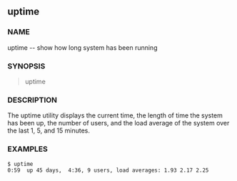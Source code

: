 ## uptime

### NAME

uptime -- show how long system has been running

### SYNOPSIS

> uptime

### DESCRIPTION

The uptime utility displays the current time, the length of time the system has been up, the number of users, and the load average of the system over the last 1, 5, and 15 minutes.


### EXAMPLES

```bash
$ uptime
0:59  up 45 days,  4:36, 9 users, load averages: 1.93 2.17 2.25
```